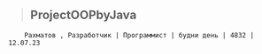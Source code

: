 >## ProjectOOPbyJava

``` 
    Рахматов , Разработчик | Программист | будни день | 4832 | 12.07.23

```
